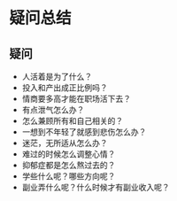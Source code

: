 # 疑问总结

## 疑问
* 人活着是为了什么？
* 投入和产出成正比例吗？
* 情商要多高才能在职场活下去？
* 有点泄气怎么办？
* 怎么兼顾所有和自己相关的？
* 一想到不年轻了就感到悲伤怎么办？
* 迷茫，无所适从怎么办？
* 难过的时候怎么调整心情？
* 抑郁症都是怎么熬过去的？
* 学些什么呢？哪些方向呢？
* 副业弄什么呢？什么时候才有副业收入呢？

